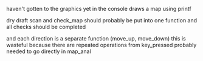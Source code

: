 haven't gotten to the graphics yet
in the console draws a map using printf

dry draft
scan and check_map should probably be put into one function and all checks should be completed

and each direction is a separate function (move_up, move_down) this is wasteful because there are repeated operations
from key_pressed  probably needed to go directly in map_anal
